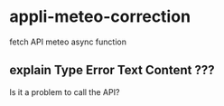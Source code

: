# appli-meteo-correction
fetch API meteo async function
## explain Type Error Text Content ???
Is it a problem to call the API?